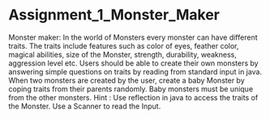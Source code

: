 # Assignment_1_Monster_Maker

Monster maker:
In the world of Monsters every monster can have different traits.
The traits include features such as color of eyes, feather color, magical abilities,
size of the Monster, strength, durability, weakness, aggression level etc.
Users should be able to create their own monsters by answering simple questions
on traits by reading from standard input in java. When two monsters are created
by the user, create a baby Monster by coping traits from their parents randomly.
Baby monsters must be unique from the other monsters.
Hint : Use reflection in java to access the traits of the Monster. Use a Scanner to
read the Input.
